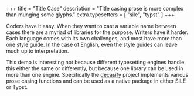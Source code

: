 +++
title = "Title Case"
description = "Title casing prose is more complex than munging some glyphs."
extra.typesetters = [ "sile", "typst" ]
+++

Coders have it easy.
When they want to cast a variable name between cases there are a myriad of libraries for the purpose.
Writers have it harder.
Each language comes with its own challenges, and most have more than one style guide.
In the case of English, even the style guides can leave much up to interpretation.

This demo is interesting not because different typesetting engines handle this either the same or differently, but because one library can be used in more than one engine.
Specifically the [decasify](https://github.com/alerque/decasify) project implements various prose casing functions and can be used as a native package in either SILE or Typst.
